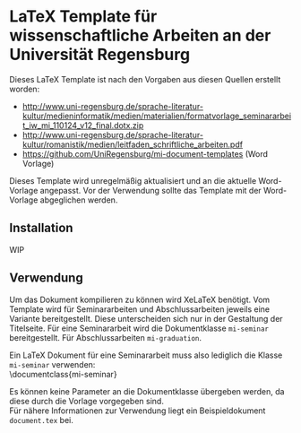 # LaTeX Template für wissenschaftliche Arbeiten an der Universität Regensburg

Dieses LaTeX Template ist nach den Vorgaben aus diesen Quellen erstellt worden:    
- http://www.uni-regensburg.de/sprache-literatur-kultur/medieninformatik/medien/materialien/formatvorlage_seminararbeit_iw_mi_110124_v12_final.dotx.zip    
- http://www.uni-regensburg.de/sprache-literatur-kultur/romanistik/medien/leitfaden_schriftliche_arbeiten.pdf
- https://github.com/UniRegensburg/mi-document-templates (Word Vorlage)

Dieses Template wird unregelmäßig aktualisiert und an die aktuelle Word-Vorlage angepasst. Vor der Verwendung sollte das Template mit der Word-Vorlage abgeglichen werden.

## Installation

WIP

## Verwendung
Um das Dokument kompilieren zu können wird XeLaTeX benötigt. Vom Template wird für Seminararbeiten und Abschlussarbeiten jeweils eine Variante bereitgestellt. Diese unterscheiden sich nur in der Gestaltung der Titelseite. Für eine Seminararbeit wird die Dokumentklasse ```mi-seminar``` bereitgestellt. Für Abschlussarbeiten ```mi-graduation```.    

Ein LaTeX Dokument für eine Seminararbeit muss also lediglich die Klasse ```mi-seminar``` verwenden:    
    \documentclass{mi-seminar}

Es können keine Parameter an die Dokumentklasse übergeben werden, da diese durch die Vorlage vorgegeben sind.    
Für nähere Informationen zur Verwendung liegt ein Beispieldokument  ```document.tex``` bei.
